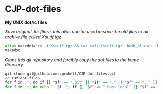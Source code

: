 CJP-dot-files
=============

**My UNIX dot/rc files**

*Save original dot files - this alias can be used to save the old files to an archive file called Xstuff.tgz*

```bash
alias makedot='rm -f Xstuff.tgz && tar cvfz Xstuff.tgz .bash_aliases .bash_completion .bash_functions .bash_local .bash_logout .bash_profile .bashrc .cshrc .emacs .gitconfig .gitignore .git-completion.sh .git-prompt.sh .inputrc .pythonrc .profile .Rprofile* .toprc .vim .vimrc .Xdefaults .xemacs'
makedot
```

*Clone this git repository and forcibly copy the dot files to the home directory*

```bash
git clone git@github.com:cpenkett/CJP-dot-files.git
cd CJP-dot-files
for f in .*; do if [[ "$f" == ".git" || "$f" == "." || "$f" == ".." ]]; then echo "  Not copying $f"; else /bin/cp -vr $f ~; fi; done
for f in .*; do echo "- $f -"; if [[ "$f" == ".bash_local" || "$f" == ".git" || "$f" == ".xemacs" || "$f" == "." || "$f" == ".." ]]; then echo "  Not checking $f"; else sdiff -s $f ~ 2> /dev/null; fi; echo; done | /bin/grep -Ev "Not copying|Only" | less -R
```
